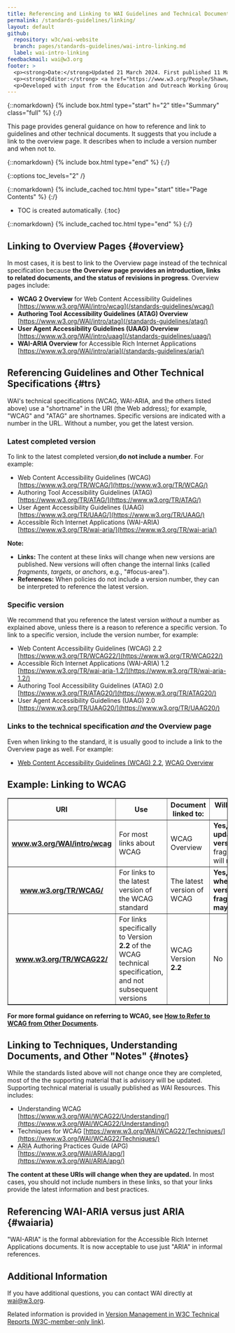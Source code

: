 ```yaml
---
title: Referencing and Linking to WAI Guidelines and Technical Documents
permalink: /standards-guidelines/linking/
layout: default
github:
  repository: w3c/wai-website
  branch: pages/standards-guidelines/wai-intro-linking.md
  label: wai-intro-linking
feedbackmail: wai@w3.org
footer: >
  <p><strong>Date:</strong>Updated 21 March 2024. First published 11 March 2009.</p>
  <p><strong>Editor:</strong> <a href="https://www.w3.org/People/Shawn/">Shawn Lawton Henry</a>.</p>
  <p>Developed with input from the Education and Outreach Working Group (<a href="https://www.w3.org/WAI/EO/">EOWG</a>).</p>
---
```


{::nomarkdown}
{% include box.html type="start" h="2" title="Summary" class="full" %}
{:/}

This page provides general guidance on how to reference and link to guidelines and other technical documents. It suggests that you include a link to the overview page. It describes when to include a version number and when not to.

{::nomarkdown}
{% include box.html type="end" %}
{:/}

{::options toc_levels="2" /}

{::nomarkdown}
{% include_cached toc.html type="start" title="Page Contents" %}
{:/}

-   TOC is created automatically.
{:toc}

{::nomarkdown}
{% include_cached toc.html type="end" %}
{:/}

## Linking to Overview Pages {#overview}

In most cases, it is best to link to  the Overview page instead of the technical specification because **the Overview page provides an introduction, links to related documents, and the status of revisions in progress**. Overview pages include:

- **WCAG 2 Overview** for Web Content Accessibility Guidelines [https://www.w3.org/WAI/intro/wcag](/standards-guidelines/wcag/)
- **Authoring Tool Accessibility Guidelines (ATAG) Overview** [https://www.w3.org/WAI/intro/atag](/standards-guidelines/atag/)
- **User Agent Accessibility Guidelines (UAAG) Overview** [https://www.w3.org/WAI/intro/uaag](/standards-guidelines/uaag/)
- **WAI-ARIA Overview** for Accessible Rich Internet Applications [https://www.w3.org/WAI/intro/aria](/standards-guidelines/aria/)

## Referencing Guidelines and Other Technical Specifications {#trs}

WAI's technical specifications (WCAG, WAI-ARIA, and the others listed above)  use a "shortname" in the URI (the Web address); for example, "WCAG" and "ATAG" are  shortnames. Specific versions are indicated with a number in the URL. Without a number, you get the latest version.

### Latest completed version

To link to the latest completed version,**do not include a number**. For example:

- Web Content Accessibility Guidelines (WCAG) [https://www.w3.org/TR/WCAG/](https://www.w3.org/TR/WCAG/)
- Authoring Tool Accessibility Guidelines (ATAG) [https://www.w3.org/TR/ATAG/](https://www.w3.org/TR/ATAG/)
- User Agent Accessibility Guidelines (UAAG) [https://www.w3.org/TR/UAAG/](https://www.w3.org/TR/UAAG/)
- Accessible Rich Internet Applications (WAI-ARIA) [https://www.w3.org/TR/wai-aria/](https://www.w3.org/TR/wai-aria/)

**Note:**

- **Links:** The content at these links will change when new versions are published. New versions will  often  change the internal links (called <dfn>fragments</dfn>, <dfn>targets</dfn>, or <dfn>anchors</dfn>, e.g., "#focus-area").
- **References:** When policies do not include a version number, they can be interpreted to reference the latest version.

### Specific version

We recommend that you reference the latest version <em>without</em> a number as explained above, unless there is a  reason to reference a specific version. To link to a specific version, include the version number, for example:

- Web Content Accessibility Guidelines (WCAG) 2.2 [https://www.w3.org/TR/WCAG22/](https://www.w3.org/TR/WCAG22/)
-  Accessible Rich Internet Applications (WAI-ARIA) 1.2 [https://www.w3.org/TR/wai-aria-1.2/](https://www.w3.org/TR/wai-aria-1.2/)
- Authoring Tool Accessibility Guidelines (ATAG) 2.0 [https://www.w3.org/TR/ATAG20/](https://www.w3.org/TR/ATAG20/)
- User Agent Accessibility Guidelines (UAAG) 2.0 [https://www.w3.org/TR/UAAG20/](https://www.w3.org/TR/UAAG20/)

### Links to the technical specification _and_ the Overview page

Even when linking to the standard, it is usually good to include a link to the Overview page as well. For example:

- [Web Content Accessibility Guidelines (WCAG) 2.2](https://www.w3.org/TR/WCAG22), [WCAG Overview](/standards-guidelines/wcag/)

<div class="fullwidth">
  <h2><a name="wcag" id="wcag"></a>Example: Linking to WCAG</h2>
  <table border="1" cellpadding="10">
    <tbody>
      <tr>
        <th scope="col">URI</th>
        <th scope="col">Use</th>
        <th scope="col">Document linked to:</th>
        <th scope="col">Will the content at this   URI change?</th>
      </tr>
      <tr>
        <th scope="row"><a href="{{ "/standards-guidelines/wcag/" | relative_url }}">www.w3.org/<strong>WAI/intro/wcag</strong></a></th>
        <td>For most links about WCAG</td>
        <td>WCAG Overview</td>
        <td><strong>Yes, content will be updated with new versions,</strong> but the fragments/targets/anchors will mostly remain stable</td>
      </tr>
      <tr>
        <th scope="row"><a href="https://www.w3.org/TR/WCAG/">www.w3.org/TR/<strong>WCAG</strong>/</a></th>
        <td>For links to the latest version of the WCAG standard</td>
        <td>The latest version of WCAG</td>
        <td><strong>Yes, content will change when there are new versions, and fragments/targets/anchors may also change</strong></td>
      </tr>
      <tr>
        <th scope="row"><a href="https://www.w3.org/TR/WCAG22/">www.w3.org/TR/<strong>WCAG22</strong>/</a></th>
        <td>For links specifically to Version <strong>2.2</strong> of the WCAG technical
          specification, and not subsequent versions</td>
        <td>WCAG Version <strong>2.2</strong></td>
        <td>No</td>
      </tr>
    </tbody>
  </table>
</div>

**For more formal guidance on referring to WCAG, see [How to Refer to WCAG from Other Documents](https://www.w3.org/WAI/WCAG22/Understanding/refer-to-wcag).**

## Linking to Techniques, Understanding Documents, and Other "Notes" {#notes}

While the standards listed above will not change once they are completed, most of the the supporting  material that is advisory will be updated. Supporting technical material is usually published as WAI Resources. This includes:

- Understanding WCAG [https://www.w3.org/WAI/WCAG22/Understanding/](https://www.w3.org/WAI/WCAG22/Understanding/)
- Techniques for WCAG [https://www.w3.org/WAI/WCAG22/Techniques/](https://www.w3.org/WAI/WCAG22/Techniques/)
- <abbr title="Accessible Rich Internet Applications">ARIA</abbr> Authoring Practices Guide (APG) [https://www.w3.org/WAI/ARIA/apg/](https://www.w3.org/WAI/ARIA/apg/)

**The content at these URIs will change when they are updated.** In most cases, you should not include numbers in these links, so that your links provide the latest information and best practices.

<!-- 
<h3>Stable "dated URIs"</h3>
<p>In rare cases when you want to link to specific information in a Technique or other Note, **and not the latest information**, use the &quot;dated URI&quot; that is listed at the top of the main web page under "This version:". For example:</p>
<blockquote>The <code>&lt;a href="https://www.w3.org/TR/2008/NOTE-WCAG20-TECHS-20081211/"&gt;</code>Techniques for WCAG 2.0 published 11 December 2008<code>&lt;/a&gt;</code> states that "The WCAG WG encourages submission of such techniques so they can be considered for inclusion in this document...".</blockquote>
-->

## Referencing WAI-ARIA versus just ARIA {#waiaria)

"WAI-ARIA" is the formal abbreviation for the Accessible Rich Internet Applications documents. It is now acceptable to use just &quot;ARIA&quot; in informal references.

## Additional Information

If you have additional questions, you can contact WAI directly at [wai@w3.org](mailto:wai@w3.org).

Related information is provided in [Version Management in W3C Technical Reports (W3C-member-only link)](https://www.w3.org/2005/05/tr-versions).
